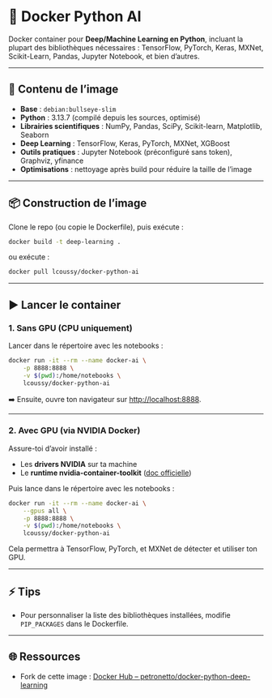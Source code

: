 # 🚀 Docker Python AI

Docker container pour **Deep/Machine Learning en Python**, incluant la plupart des bibliothèques nécessaires : TensorFlow, PyTorch, Keras, MXNet, Scikit-Learn, Pandas, Jupyter Notebook, et bien d’autres.

---

## 🔧 Contenu de l’image

* **Base** : `debian:bullseye-slim`
* **Python** : 3.13.7 (compilé depuis les sources, optimisé)
* **Librairies scientifiques** : NumPy, Pandas, SciPy, Scikit-learn, Matplotlib, Seaborn
* **Deep Learning** : TensorFlow, Keras, PyTorch, MXNet, XGBoost
* **Outils pratiques** : Jupyter Notebook (préconfiguré sans token), Graphviz, yfinance
* **Optimisations** : nettoyage après build pour réduire la taille de l’image

---

## 📦 Construction de l’image

Clone le repo (ou copie le Dockerfile), puis exécute :

```bash
docker build -t deep-learning .
```

ou exécute : 

```bash
docker pull lcoussy/docker-python-ai
```

---

## ▶️ Lancer le container

### 1. Sans GPU (CPU uniquement)

Lancer dans le répertoire avec les notebooks :

```bash
docker run -it --rm --name docker-ai \
    -p 8888:8888 \
    -v $(pwd):/home/notebooks \
    lcoussy/docker-python-ai
```

➡️ Ensuite, ouvre ton navigateur sur [http://localhost:8888](http://localhost:8888).

---

### 2. Avec GPU (via NVIDIA Docker)

Assure-toi d’avoir installé :

* Les **drivers NVIDIA** sur ta machine
* Le **runtime nvidia-container-toolkit** ([doc officielle](https://docs.nvidia.com/datacenter/cloud-native/container-toolkit/install-guide.html))

Puis lance dans le répertoire avec les notebooks :

```bash
docker run -it --rm --name docker-ai \
    --gpus all \
    -p 8888:8888 \
    -v $(pwd):/home/notebooks \
    lcoussy/docker-python-ai
```

Cela permettra à TensorFlow, PyTorch, et MXNet de détecter et utiliser ton GPU.

---

## ⚡ Tips

* Pour personnaliser la liste des bibliothèques installées, modifie `PIP_PACKAGES` dans le Dockerfile.

---

## 🌐 Ressources

* Fork de cette image : [Docker Hub – petronetto/docker-python-deep-learning](https://hub.docker.com/r/petronetto/docker-python-deep-learning)

